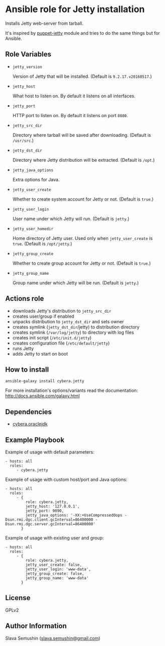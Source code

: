 Ansible role for Jetty installation
===================================

Installs Jetty web-server from tarball.

It's inspired by [puppet-jetty](https://github.com/maestrodev/puppet-jetty) module and tries to do the same things but for Ansible.

Role Variables
--------------

* `jetty_version`

  Version of Jetty that will be installed. (Default is `9.2.17.v20160517`.)

* `jetty_host`

  What host to listen on. By default it listens on all interfaces.

* `jetty_port`

  HTTP port to listen on. By default it listens on port `8080`.

* `jetty_src_dir`

  Directory where tarball will be saved after downloading. (Default is `/usr/src`.)

* `jetty_dst_dir`

  Directory where Jetty distribution will be extracted. (Default is `/opt`.)

* `jetty_java_options`

  Extra options for Java.

* `jetty_user_create`

  Whether to create system account for Jetty or not. (Default is `true`.)

* `jetty_user_login`

  User name under which Jetty will run. (Default is `jetty`.)

* `jetty_user_homedir`

  Home directory of Jetty user. Used only when `jetty_user_create` is `true`. (Default is `/opt/jetty`.)

* `jetty_group_create`

  Whether to create group account for Jetty or not. (Default is `true`.)

* `jetty_group_name`

  Group name under which Jetty will be run. (Default is `jetty`.)

Actions role
------------

* downloads Jetty's distribution to `jetty_src_dir`
* creates user/group if enabled
* unpacks distribution to `jetty_dst_dir` and sets owner
* creates symlink (`jetty_dst_dir`/jetty) to distribution directory
* creates symlink (`/var/log/jetty`) to directory with log files
* creates init script (`/etc/init.d/jetty`)
* creates configuration file (`/etc/default/jetty`)
* runs Jetty
* adds Jetty to start on boot

How to install
--------------

    ansible-galaxy install cybera.jetty

For more installation's options/variants read the documentation: http://docs.ansible.com/galaxy.html

Dependencies
------------

* [cybera.oraclejdk](https://galaxy.ansible.com/cybera/jetty/)

Example Playbook
----------------

Example of usage with default parameters:

    - hosts: all
      roles:
         - cybera.jetty

Example of usage with custom host/port and Java options:

    - hosts: all
      roles:
         - {
             role: cybera.jetty,
             jetty_host: '127.0.0.1',
             jetty_port: 9090,
             jetty_java_options: '-XX:+UseCompressedOops -Dsun.rmi.dgc.client.gcInterval=86400000 -Dsun.rmi.dgc.server.gcInterval=86400000'
           }


Example of usage with existing user and group:

    - hosts: all
      roles:
         - {
             role: cybera.jetty,
             jetty_user_create: false,
             jetty_user_login: 'www-data',
             jetty_group_create: false,
             jetty_group_name: 'www-data'
           }

License
-------

GPLv2

Author Information
------------------

Slava Semushin (slava.semushin@gmail.com)
